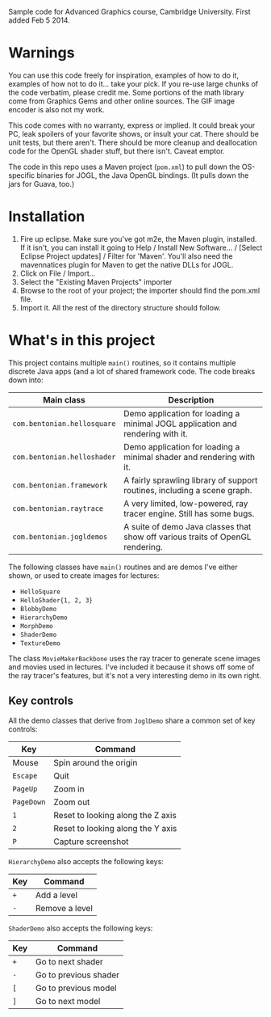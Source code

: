 Sample code for Advanced Graphics course, Cambridge University.
First added Feb 5 2014.


# Warnings

You can use this code freely for inspiration, examples of how to do it, examples of how not to do it... take your pick.  If you re-use large chunks of the code verbatim, please credit me.  Some portions of the math library come from Graphics Gems and other online sources.  The GIF image encoder is also not my work.

This code comes with no warranty, express or implied.  It could break your PC, leak spoilers of your favorite shows, or insult your cat.  There should be unit tests, but there aren't.  There should be more cleanup and deallocation code for the OpenGL shader stuff, but there isn't.  Caveat emptor.

The code in this repo uses a Maven project (`pom.xml`) to pull down the OS-specific binaries for JOGL, the Java OpenGL bindings.  (It pulls down the jars for Guava, too.)


# Installation

1. Fire up eclipse.  Make sure you've got m2e, the Maven plugin, installed.  If it isn't, you can install it going to Help / Install New Software... / [Select Eclipse Project updates] / Filter for 'Maven'.  You'll also need the mavennatices plugin for Maven to get the native DLLs for JOGL.
2. Click on File / Import...
3. Select the "Existing Maven Projects" importer
4. Browse to the root of your project; the importer should find the pom.xml file.
5. Import it.  All the rest of the directory structure should follow.


# What's in this project

This project contains multiple `main()` routines, so it contains multiple discrete Java apps (and a lot of shared framework code.  The code breaks down into:

Main class                  | Description
----------------------------|------------
`com.bentonian.hellosquare` | Demo application for loading a minimal JOGL application and rendering with it.
`com.bentonian.helloshader` | Demo application for loading a minimal shader and rendering with it.
`com.bentonian.framework`   | A fairly sprawling library of support routines, including a scene graph.
`com.bentonian.raytrace`    | A very limited, low-powered, ray tracer engine.  Still has some bugs.
`com.bentonian.jogldemos`   | A suite of demo Java classes that show off various traits of OpenGL rendering.

The following classes have `main()` routines and are demos I've either shown, or used to create images for lectures:
  
  * `HelloSquare`
  * `HelloShader{1, 2, 3}`
  * `BlobbyDemo`
  * `HierarchyDemo`
  * `MorphDemo`
  * `ShaderDemo`
  * `TextureDemo`

The class `MovieMakerBackbone` uses the ray tracer to generate scene images and movies used in lectures.  I've included it because it shows off some of the ray tracer's features, but it's not a very interesting demo in its own right.

## Key controls

All the demo classes that derive from `JoglDemo` share a common set of key controls:

Key        | Command
-----------|---------
Mouse      | Spin around the origin
`Escape`   | Quit
`PageUp`   | Zoom in
`PageDown` | Zoom out
`1`        | Reset to looking along the Z axis
`2`        | Reset to looking along the Y axis
`P`        | Capture screenshot

`HierarchyDemo` also accepts the following keys:

Key        | Command
-----------|---------
`+`        | Add a level
`-`        | Remove a level

`ShaderDemo` also accepts the following keys:

Key        | Command
-----------|---------
`+`        | Go to next shader
`-`        | Go to previous shader
`[`        | Go to previous model
`]`        | Go to next model
